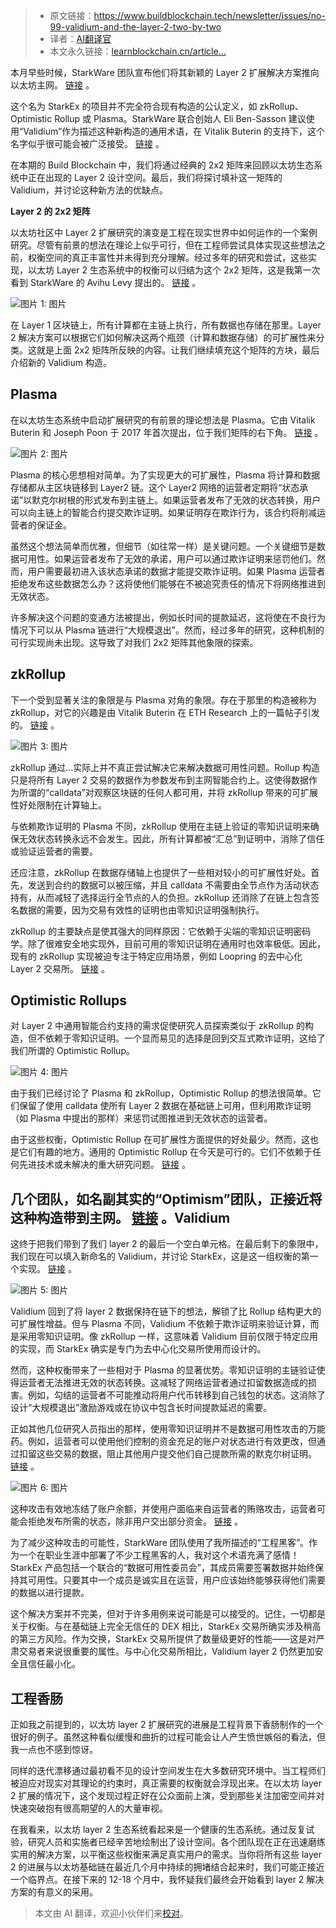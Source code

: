 
>- 原文链接：https://www.buildblockchain.tech/newsletter/issues/no-99-validium-and-the-layer-2-two-by-two
>- 译者：[AI翻译官](https://learnblockchain.cn/people/19584)
>- 本文永久链接：[learnblockchain.cn/article…](https://learnblockchain.cn/article/8400)
    
本月早些时候，StarkWare 团队宣布他们将其新颖的 Layer 2 扩展解决方案推向以太坊主网。 [链接](https://medium.com/starkware/starks-over-mainnet-b83e63db04c0) 。

这个名为 StarkEx 的项目并不完全符合现有构造的公认定义，如 zkRollup、Optimistic Rollup 或 Plasma。StarkWare 联合创始人 Eli Ben-Sasson 建议使用“Validium”作为描述这种新构造的通用术语，在 Vitalik Buterin 的支持下，这个名字似乎很可能会被广泛接受。 [链接](https://twitter.com/VitalikButerin/status/1267455602764251138) 。

在本期的 Build Blockchain 中，我们将通过经典的 2x2 矩阵来回顾以太坊生态系统中正在出现的 Layer 2 设计空间。最后，我们将探讨填补这一矩阵的 Validium，并讨论这种新方法的优缺点。

**Layer 2 的 2x2 矩阵**

以太坊社区中 Layer 2 扩展研究的演变是工程在现实世界中如何运作的一个案例研究。尽管有前景的想法在理论上似乎可行，但在工程师尝试具体实现这些想法之前，权衡空间的真正丰富性并未得到充分理解。经过多年的研究和尝试，这些实现，以太坊 Layer 2 生态系统中的权衡可以归结为这个 2x2 矩阵，这是我第一次看到 StarkWare 的 Avihu Levy 提出的。 [链接](https://twitter.com/avihu28/status/1267446095556345857) 。

![图片 1: 图片](https://img.learnblockchain.cn/attachments/migrate/1718720826896)

在 Layer 1 区块链上，所有计算都在主链上执行，所有数据也存储在那里。Layer 2 解决方案可以根据它们如何解决这两个瓶颈（计算和数据存储）的可扩展性来分类。这就是上面 2x2 矩阵所反映的内容。让我们继续填充这个矩阵的方块，最后介绍新的 Validium 构造。

Plasma
------

在以太坊生态系统中启动扩展研究的有前景的理论想法是 Plasma。它由 Vitalik Buterin 和 Joseph Poon 于 2017 年首次提出，位于我们矩阵的右下角。 [链接](http://plasma.io/plasma.pdf) 。

![图片 2: 图片](https://img.learnblockchain.cn/attachments/migrate/1718720826903)

Plasma 的核心思想相对简单。为了实现更大的可扩展性，Plasma 将计算和数据存储都从主区块链移到 Layer2 链。这个 Layer2 网络的运营者定期将“状态承诺”以默克尔树根的形式发布到主链上。如果运营者发布了无效的状态转换，用户可以向主链上的智能合约提交欺诈证明。如果证明存在欺诈行为，该合约将削减运营者的保证金。

虽然这个想法简单而优雅，但细节（如往常一样）是关键问题。一个关键细节是数据可用性。如果运营者发布了无效的承诺，用户可以通过欺诈证明来惩罚他们。然而，用户需要最初进入该状态承诺的数据才能提交欺诈证明。如果 Plasma 运营者拒绝发布这些数据怎么办？这将使他们能够在不被追究责任的情况下将网络推进到无效状态。

许多解决这个问题的变通方法被提出，例如长时间的提款延迟，这将使在不良行为情况下可以从 Plasma 链进行“大规模退出”。然而，经过多年的研究，这种机制的可行实现尚未出现。这导致了对我们 2x2 矩阵其他象限的探索。

zkRollup
--------

下一个受到显著关注的象限是与 Plasma 对角的象限。存在于那里的构造被称为 zkRollup，对它的兴趣是由 Vitalik Buterin 在 ETH Research 上的一篇帖子引发的。 [链接](https://ethresear.ch/t/on-chain-scaling-to-potentially-500-tx-sec-through-mass-tx-validation/3477) 。

![图片 3: 图片](https://img.learnblockchain.cn/attachments/migrate/1718720826904)

zkRollup 通过...实际上并不真正尝试解决它来解决数据可用性问题。Rollup 构造只是将所有 Layer 2 交易的数据作为参数发布到主网智能合约上。这使得数据作为所谓的“calldata”对观察区块链的任何人都可用，并将 zkRollup 带来的可扩展性好处限制在计算轴上。

与依赖欺诈证明的 Plasma 不同，zkRollup 使用在主链上验证的零知识证明来确保无效状态转换永远不会发生。因此，所有计算都被“汇总”到证明中，消除了信任或验证运营者的需要。

还应注意，zkRollup 在数据存储轴上也提供了一些相对较小的可扩展性好处。首先，发送到合约的数据可以被压缩，并且 calldata 不需要由全节点作为活动状态持有，从而减轻了选择运行全节点的人的负担。zkRollup 还消除了在链上包含签名数据的需要，因为交易有效性的证明也由零知识证明强制执行。

zkRollup 的主要缺点是使其强大的同样原因：它依赖于尖端的零知识证明密码学。除了很难安全地实现外，目前可用的零知识证明在通用时也效率极低。因此，现有的 zkRollup 实现被迫专注于特定应用场景，例如 Loopring 的去中心化 Layer 2 交易所。 [链接](https://defipulse.com/loopring) 。

Optimistic Rollups
------------------

对 Layer 2 中通用智能合约支持的需求促使研究人员探索类似于 zkRollup 的构造，但不依赖于零知识证明。一个显而易见的选择是回到交互式欺诈证明，这给了我们所谓的 Optimistic Rollup。

![图片 4: 图片](https://img.learnblockchain.cn/attachments/migrate/1718720826906)

由于我们已经讨论了 Plasma 和 zkRollup，Optimistic Rollup 的想法很简单。它们保留了使用 calldata 使所有 Layer 2 数据在基础链上可用，但利用欺诈证明（如 Plasma 中提出的那样）来惩罚试图推进到无效状态的运营者。

由于这些权衡，Optimistic Rollup 在可扩展性方面提供的好处最少。然而，这也是它们有趣的地方。通用的 Optimistic Rollup 在今天是可行的。它们不依赖于任何先进技术或未解决的重大研究问题。 [链接](https://www.buildblockchain.tech/newsletter/issues/no-69-optimistic-rollup) 。

几个团队，如名副其实的“Optimism”团队，正接近将这种构造带到主网。 [链接](https://medium.com/ethereum-optimism/synthetix-exchange-meets-the-ovm-2de3a572d6df) 。Validium
--------

这终于把我们带到了我们 layer 2 的最后一个空白单元格。在最后剩下的象限中，我们现在可以填入新命名的 Validium，并讨论 StarkEx，这是这一组权衡的第一个实现。 [链接](https://medium.com/starkware/starks-over-mainnet-b83e63db04c0) 。

![图片 5: 图片](https://img.learnblockchain.cn/attachments/migrate/1718720826908)

Validium 回到了将 layer 2 数据保持在链下的想法，解锁了比 Rollup 结构更大的可扩展性增益。但与 Plasma 不同，Validium 不依赖于欺诈证明来验证计算，而是采用零知识证明。像 zkRollup 一样，这意味着 Validium 目前仅限于特定应用的实现，而 StarkEx 确实是专门为去中心化交易所使用而设计的。

然而，这种权衡带来了一些相对于 Plasma 的显著优势。零知识证明的主链验证使得运营者无法推进无效的状态转换。这减轻了网络运营者通过扣留数据造成的损害。例如，勾结的运营者不可能推动将用户代币转移到自己钱包的状态。这消除了设计“大规模退出”激励游戏或在协议中包含长时间提款延迟的需要。

正如其他几位研究人员指出的那样，使用零知识证明并不是数据可用性攻击的万能药。例如，运营者可以使用他们控制的资金充足的账户对状态进行有效更改，但通过扣留这些交易的数据，阻止其他用户提交他们自己提款所需的默克尔树证明。 [链接](https://medium.com/matter-labs/zkrollup-vs-validium-starkex-5614e38bc263) 。

![图片 6: 图片](https://img.learnblockchain.cn/attachments/migrate/1718720828179)

这种攻击有效地冻结了账户余额，并使用户面临来自运营者的贿赂攻击，运营者可能会拒绝发布所需的状态，除非用户交出部分资金。 [链接](https://notes.ethereum.org/DD7GyItYQ02d0ax_X-UbWg) 。

为了减少这种攻击的可能性，StarkWare 团队使用了我所描述的“工程黑客”。作为一个在职业生涯中部署了不少工程黑客的人，我对这个术语充满了感情！StarkEx 产品包括一个联合的“数据可用性委员会”，其成员需要签署数据并始终保持其可用性。只要其中一个成员是诚实且在运营，用户应该始终能够获得他们需要的数据以进行提款。

这个解决方案并不完美，但对于许多用例来说可能是可以接受的。记住，一切都是关于权衡。与在基础链上完全无信任的 DEX 相比，StarkEx 交易所确实涉及稍高的第三方风险。作为交换，StarkEx 交易所提供了数量级更好的性能——这是对严肃交易者来说很重要的属性。与中心化交易所相比，Validium layer 2 仍然更加安全且信任最小化。

工程香肠
--------

正如我之前提到的，以太坊 layer 2 扩展研究的进展是工程背景下香肠制作的一个很好的例子。虽然这种看似缓慢和曲折的过程可能会让人产生愤世嫉俗的看法，但我一点也不感到惊讶。

同样的迭代漂移通过最初看不见的设计空间发生在大多数研究环境中。当工程师们被迫应对现实对其理论的约束时，真正需要的权衡就会浮现出来。在以太坊 layer 2 扩展的情况下，这个发现过程正好在公众面前上演，受到那些关注加密空间并对快速突破抱有很高期望的人的大量审视。

在我看来，以太坊 layer 2 生态系统看起来是一个健康的生态系统。通过反复试验，研究人员和实施者已经辛苦地绘制出了设计空间。各个团队现在正在迅速磨练实用的解决方案，以平衡这些权衡来满足真实用户的需求。当你将所有这些 layer 2 的进展与以太坊基础链在最近几个月中持续的拥堵结合起来时，我们可能正接近一个临界点。在接下来的 12-18 个月中，我怀疑我们最终会开始看到 layer 2 解决方案的有意义的采用。

> 本文由 AI 翻译，欢迎小伙伴们来[校对](https://github.com/lbc-team/Pioneer/blob/master/translations/8400.md)。